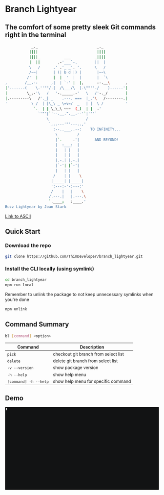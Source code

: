 # Branch Lightyear

## The comfort of some pretty sleek Git commands right in the terminal

```bash
            _._                           _._
           ||||                           ||||
           ||||_           ___           _||||
           |  ||        .-'___`-.        ||  |
           \   /      .' .'_ _'. '.      \   /
           /~~|       | (| b d |) |       |~~\
          /'  |       |  |  '  |  |       |  `\
,        /__.-:      ,|  | `-' |  |,      :-.__\       ,
|'-------(    \-''""/.|  /\___/\  |.\""''-/    )------'|
|         \_.-'\   /   '-._____.-'   \   /'-._/        |
|.---------\   /'._| _    .---. ===  |_.'\   /--------.|
'           \ /  | |\_\ _ \=v=/  _   | |  \ /          '
             `.  | | \_\_\ ~~~  (_)  | |  .'
               `'"'|`'--.__.^.__.--'`|'"'`
                   \                 /
                    `,..---'"'---..,'
                      :--..___..--:    TO INFINITY...
                       \         /
                       |`.     .'|       AND BEYOND!
                       |  :___:  |
                       |   | |   |
                       |   | |   |
                       |.-.| |.-.|
                       |`-'| |`-'|
                       |   | |   |
                      /    | |    \
                     |_____| |_____|
                     ':---:-'-:---:'
                     /    |   |    \
                    /.---.|   |.---.\
                    `.____;   :____.'
Buzz Lightyear by Joan Stark
```

[Link to ASCII](https://www.asciiart.eu/movies/toy-story)

## Quick Start

### Download the repo

```bash
git clone https://github.com/ThimDeveloper/branch_lightyear.git
```

### Install the CLI locally (using symlink)

```bash
cd branch_lightyear
npm run local
```

Remember to unlink the package to not keep unnecessary symlinks when you're done

```bash
npm unlink
```

## Command Summary

```bash
bl [command] <option>
```

| Command               | Description                          |
| --------------------- | ------------------------------------ |
| `pick`                | checkout git branch from select list |
| `delete`              | delete git branch from select list   |
| `-v --version`        | show package version                 |
| `-h --help`           | show help menu                       |
| `[command] -h --help` | show help menu for specific command  |

## Demo

![alt-text](https://github.com/ThimDeveloper/branch_lightyear/blob/aa85029884c31d002ee64e6568812129a18e66a9/gifs/pick_local_branch_with_fuzzy_search_demo.gif)
